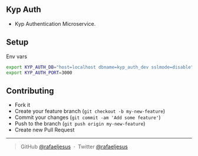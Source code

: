 ## Kyp Auth

* Kyp Authentication Microservice.

## Setup

Env vars
```bash
export KYP_AUTH_DB="host=localhost dbname=kyp_auth_dev sslmode=disable"
export KYP_AUTH_PORT=3000
```

## Contributing
- Fork it
- Create your feature branch (`git checkout -b my-new-feature`)
- Commit your changes (`git commit -am 'Add some feature'`)
- Push to the branch (`git push origin my-new-feature`)
- Create new Pull Request

---

> GitHub [@rafaeljesus](https://github.com/rafaeljesus) &nbsp;&middot;&nbsp;
> Twitter [@rafaeljesus](https://twitter.com/_jesus_rafael)
